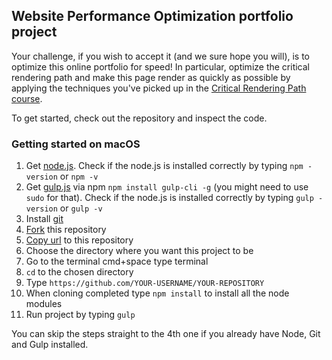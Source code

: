 ## Website Performance Optimization portfolio project

Your challenge, if you wish to accept it (and we sure hope you will), is to optimize this online portfolio for speed! In particular, optimize the critical rendering path and make this page render as quickly as possible by applying the techniques you've picked up in the [Critical Rendering Path course](https://www.udacity.com/course/ud884).

To get started, check out the repository and inspect the code.

### Getting started on macOS
1. Get [node.js](https://nodejs.org/en/). Check if the node.js is installed correctly by typing ``npm -version`` or ``npm -v``
2. Get [gulp.js](http://gulpjs.com/) via npm ``npm install gulp-cli -g`` (you might need to use ``sudo`` for that). Check if the node.js is installed correctly by typing ``gulp -version`` or ``gulp -v``
3. Install [git](https://git-scm.com/download/mac)
4. [Fork](https://help.github.com/articles/fork-a-repo/) this repository
5. [Copy url](https://help.github.com/articles/cloning-a-repository/) to this repository
6. Choose the directory where you want this project to be 
7. Go to the terminal cmd+space type terminal
8. ``cd`` to the chosen directory 
9. Type ``https://github.com/YOUR-USERNAME/YOUR-REPOSITORY``
10. When cloning completed type ``npm install`` to install all the node modules
11. Run project by typing ``gulp``

You can skip the steps straight to the 4th one if you already have Node, Git and Gulp installed.
